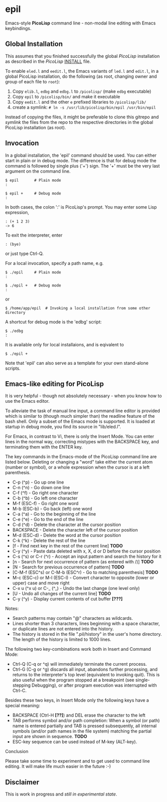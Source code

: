 epil
====

Emacs-style **PicoLisp** command line - non-modal line editing with
Emacs keybindings.

## Global Installation ##

This assumes that you finished successfully the global *PicoLisp*
installation as described in the *PicoLisp*
[INSTALL](http://software-lab.de/INSTALL) file. 

To enable `eled.l` and `eedit.l`, the Emacs variants of `led.l` and
`edit.l`, in a global PicoLisp installation, do the following (as
root, changing owner and group of each file to `root`): 

1. Copy `elib.l`, `edbg` and `edbg.l`  to `/picolisp/` (make `edbg` executable)
2. Copy `epil` to `/picolisp/bin/` and make it executable 
3. Copy `eedit.l` and the other `e` prefixed libraries to
`/picolisp/lib/`
4. create a symlink: `# ln -s /usr/lib/picolisp/bin/epil /usr/bin/epil`

Instead of copying the files, it might be preferable to clone this
gitrepo and *symlink* the files from the repo to the respective
directories in the global PicoLisp installation (as root).

## Invocation ##

In a global installation, the 'epil' command should be used. You can either start
in plain or in debug mode. The difference is that for debug mode the command is
followed by single plus ('+') sign. The '+' must be the very last argument on
the command line.

    $ epil       # Plain mode
    :

    $ epil +     # Debug mode
    :

In both cases, the colon ':' is PicoLisp's prompt. You may enter some Lisp
expression,

    : (+ 1 2 3)
    -> 6

To exit the interpreter, enter

    : (bye)

or just type Ctrl-Q.


For a local invocation, specify a path name, e.g.
    
    $ ./epil     # Plain mode
    :

    $ ./epil +   # Debug mode
    :

or

    $ /home/app/epil  # Invoking a local installation from some other directory


A shortcut for debug mode is the 'edbg' script:

    $ ./edbg
    :

It is available only for local installaions, and is eqivalent to

    $ ./epil +

Note that 'epil' can also serve as a template for your own stand-alone scripts.


## Emacs-like editing for PicoLisp ##

It is very helpful - though not absolutely necessary - when you know
how to use the Emacs editor.

To alleviate the task of manual line input, a command line editor is
provided which is similar to (though much simpler than) the readline
feature of the bash shell. Only a subset of the Emacs mode is
supported. It is loaded at startup in debug mode, you find its source
in "lib/eled.l".

For Emacs, in contrast to Vi, there is only the Insert Mode. You can
enter lines in the normal way, correcting mistypes with the BACKSPACE
key, and terminating them with the ENTER key.

The key commands in the Emacs-mode of the PicoLisp command line are
listed below. Deleting or changing a "word" take either the current
atom (number or symbol), or a whole expression when the cursor is at a
left parenthesis.

  * C-p (^p) - Go up one line
  * C-n (^n) - Go down one line
  * C-f (^f) - Go right one character
  * C-b (^b) - Go left one character
  * M-f (ESC-f) - Go right one word
  * M-b (ESC-b) - Go back (left) one word
  * C-a (^a) - Go to the beginning of the line
  * C-e (^e) - Go to the end of the line
  * C-d (^d) - Delete the character at the cursor position
  * BACKSPACE - Delete the character left of the cursor position
  * M-d (ESC-d) - Delete the word at the cursor position 
  * C-k (^k) - Delete the rest of the line
  * [f - Find next key in the rest of the current line] **TODO**
  * C-y (^y) - Paste data deleted with x, X, d or D before the cursor position
  * C-s (^s) or C-r (^r) - Accept an input pattern and search the history for it
  * [n - Search for next occurrence of pattern (as entered with /)] **TODO**
  * [N - Search for previous occurrence of pattern] **TODO**
  * [C-M-f (ESC^s) or C-M-b (ESC^r) - Go to matching parenthesis] **TODO**
  * M-c (ESC-c) or M-l (ESC-l) -
     Convert character to opposite (lower or upper) case and move right
  * C-x u (^x u) or C-_ (^_) - Undo the last change (one level only)
  * [U - Undo all changes of the current line] **TODO**
  * C-y (^y) - Display current contents of cut buffer **[???]**

Notes:

  * Search patterns may contain "@" characters as wildcards.
  * Lines shorter than 3 characters, lines beginning with a space character, or
    duplicate lines are not entered into the history.
  * The history is stored in the file ".pil/history" in the user's home
    directory. The length of the history is limited to 1000 lines.

The following two key-combinations work both in Insert and Command Mode:

  * Ctrl-Q (C-q or ^q) will immediately terminate the current process.
  * Ctrl-G (C-g or ^g) discards all input, abandons further
    processing, and returns to the interpreter's top level (equivalent
    to invoking quit). This is also useful when the program stopped at
    a breakpoint (see single-stepping Debugging), or after program
    execution was interrupted with Ctrl-C.

Besides these two keys, in Insert Mode only the following keys have a special
meaning:

  * BACKSPACE (Ctrl-H **[??]**) and DEL erase the character to the left
  * TAB performs symbol and/or path completion: When a symbol (or path) name is
    entered partially and TAB is pressed subsequently, all internal symbols
    (and/or path names in the file system) matching the partial input are shown
    in sequence. **TODO**
  * ESC-key sequence can be used instead of M-key (ALT-key).

Conclusion

Please take some time to experiment and to get used to command line editing. It
will make life much easier in the future :-)


## Disclaimer ##

This is work in progress and *still in experimental state*. 
